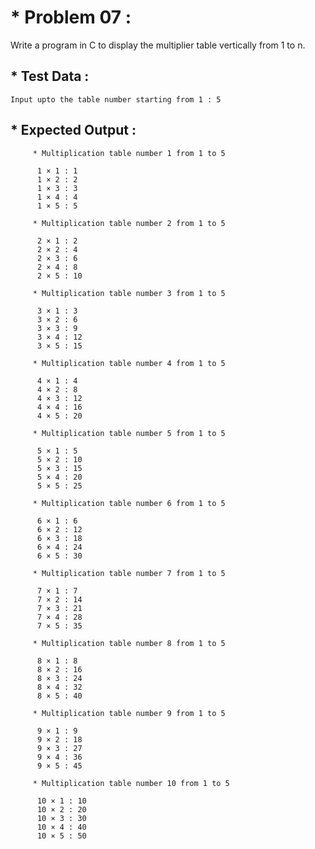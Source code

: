 # * Problem 07 :

Write a program in C to display the multiplier table vertically from 1 to n.

## * Test Data :

    Input upto the table number starting from 1 : 5

## * Expected Output :

         * Multiplication table number 1 from 1 to 5 

          1 × 1 : 1 
          1 × 2 : 2 
          1 × 3 : 3 
          1 × 4 : 4 
          1 × 5 : 5 

         * Multiplication table number 2 from 1 to 5 

          2 × 1 : 2 
          2 × 2 : 4 
          2 × 3 : 6 
          2 × 4 : 8 
          2 × 5 : 10 

         * Multiplication table number 3 from 1 to 5 

          3 × 1 : 3 
          3 × 2 : 6 
          3 × 3 : 9 
          3 × 4 : 12 
          3 × 5 : 15 

         * Multiplication table number 4 from 1 to 5 

          4 × 1 : 4 
          4 × 2 : 8 
          4 × 3 : 12 
          4 × 4 : 16 
          4 × 5 : 20 

         * Multiplication table number 5 from 1 to 5 

          5 × 1 : 5 
          5 × 2 : 10 
          5 × 3 : 15 
          5 × 4 : 20 
          5 × 5 : 25 

         * Multiplication table number 6 from 1 to 5 

          6 × 1 : 6 
          6 × 2 : 12 
          6 × 3 : 18 
          6 × 4 : 24 
          6 × 5 : 30 

         * Multiplication table number 7 from 1 to 5 

          7 × 1 : 7 
          7 × 2 : 14 
          7 × 3 : 21 
          7 × 4 : 28 
          7 × 5 : 35 

         * Multiplication table number 8 from 1 to 5 

          8 × 1 : 8 
          8 × 2 : 16 
          8 × 3 : 24 
          8 × 4 : 32 
          8 × 5 : 40 

         * Multiplication table number 9 from 1 to 5 

          9 × 1 : 9 
          9 × 2 : 18 
          9 × 3 : 27 
          9 × 4 : 36 
          9 × 5 : 45 

         * Multiplication table number 10 from 1 to 5 

          10 × 1 : 10 
          10 × 2 : 20 
          10 × 3 : 30 
          10 × 4 : 40 
          10 × 5 : 50 

